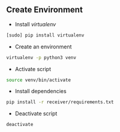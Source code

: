 ## Create Environment

- Install *virtualenv*

```bash
[sudo] pip install virtualenv
 ```

- Create an environment

```bash
virtualenv -p python3 venv
```

- Activate script

```bash
source venv/bin/activate
```

- Install dependencies

```bash
pip install -r receiver/requirements.txt
```

- Deactivate script

```bash
deactivate
```